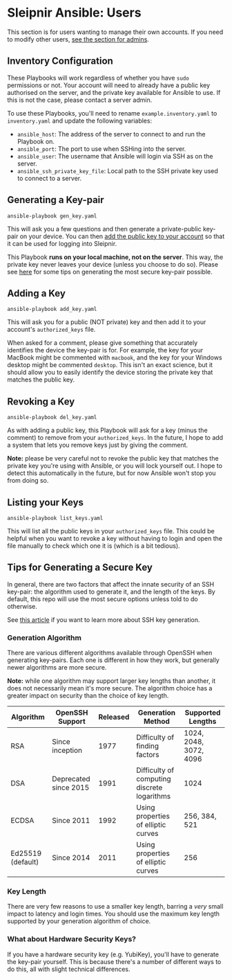 # Sleipnir Ansible: Users

This section is for users wanting to manage their own accounts. If you need to modify other users, [see the section for admins](admin/README.md).

## Inventory Configuration

These Playbooks will work regardless of whether you have `sudo` permissions or not. Your account will need to already have a public key authorised on the server, and the private key available for Ansible to use. If this is not the case, please contact a server admin.

To use these Playbooks, you'll need to rename `example.inventory.yaml` to `inventory.yaml` and update the following variables:

- `ansible_host`: The address of the server to connect to and run the Playbook on.
- `ansible_port`: The port to use when SSHing into the server.
- `ansible_user`: The username that Ansible will login via SSH as on the server.
- `ansible_ssh_private_key_file`: Local path to the SSH private key used to connect to a server.

## Generating a Key-pair

```shell
ansible-playbook gen_key.yaml
```

This will ask you a few questions and then generate a private-public key-pair on your device. You can then [add the public key to your account](#adding-a-key) so that it can be used for logging into Sleipnir.

This Playbook **runs on your local machine, not on the server**. This way, the private key never leaves your device (unless you choose to do so). Please see [here](#tips-for-generating-a-secure-key) for some tips on generating the most secure key-pair possible.

## Adding a Key

```shell
ansible-playbook add_key.yaml
```

This will ask you for a public (NOT private) key and then add it to your account's `authorized_keys` file. 

When asked for a comment, please give something that accurately identifies the device the key-pair is for. For example, the key for your MacBook might be commented with `macbook`, and the key for your Windows desktop might be commented `desktop`. This isn't an exact science, but it should allow you to easily identify the device storing the private key that matches the public key.

## Revoking a Key

```shell
ansible-playbook del_key.yaml
```

As with adding a public key, this Playbook will ask for a key (minus the comment) to remove from your `authorized_keys`. In the future, I hope to add a system that lets you remove keys just by giving the comment.

**Note:** please be very careful not to revoke the public key that matches the private key you're using with Ansible, or you will lock yourself out. I hope to detect this automatically in the future, but for now Ansible won't stop you from doing so.

## Listing your Keys

```shell
ansible-playbook list_keys.yaml
```

This will list all the public keys in your `authorized_keys` file. This could be helpful when you want to revoke a key without having to login and open the file manually to check which one it is (which is a bit tedious).

## Tips for Generating a Secure Key

In general, there are two factors that affect the innate security of an SSH key-pair: the algorithm used to generate it, and the length of the keys. By default, this repo will use the most secure options unless told to do otherwise.

See [this article](https://www.ssh.com/academy/ssh/keygen#choosing-an-algorithm-and-key-size) if you want to learn more about SSH key generation.

### Generation Algorithm

There are various different algorithms available through OpenSSH when generating key-pairs. Each one is different in how they work, but generally newer algorithms are more secure.

**Note:** while one algorithm may support larger key lengths than another, it does not necessarily mean it's more secure. The algorithm choice has a greater impact on security than the choice of key length.

| Algorithm         | OpenSSH Support       | Released | Generation Method                           | Supported Lengths      |
|-------------------|-----------------------|----------|---------------------------------------------|------------------------|
| RSA               | Since inception       | 1977     | Difficulty of finding factors               | 1024, 2048, 3072, 4096 |
| DSA               | Deprecated since 2015 | 1991     | Difficulty of computing discrete logarithms | 1024                   |
| ECDSA             | Since 2011            | 1992     | Using properties of elliptic curves         | 256, 384, 521          |
| Ed25519 (default) | Since 2014            | 2011     | Using properties of elliptic curves         | 256                    |

### Key Length

There are very few reasons to use a smaller key length, barring a *very* small impact to latency and login times. You should use the maximum key length supported by your generation algorithm of choice.

### What about Hardware Security Keys?

If you have a hardware security key (e.g. YubiKey), you'll have to generate the key-pair yourself. This is because there's a number of different ways to do this, all with slight technical differences.